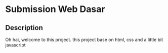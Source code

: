 # Submission Web Dasar

## Description
Oh hai, welcome to this project. this project base on html, css and a little bit javascript
